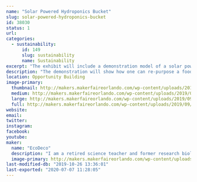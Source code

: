 ```yaml
---
name: "Solar Powered Hydroponics Bucket"
slug: solar-powered-hydroponics-bucket
id: 38030
status: 1
url: 
categories:
  - sustainability:
      id: 149
      slug: sustainability
      name: Sustainability
excerpt: "The exhibit will include a demonstration model of a solar powered hydroponics bucket system for growth of vegetable and herb plants. "
description: "The demonstration will show how one can re-purpose a food grade quality five gallon bucket to a hydroponics growth system. The system can be used as a set and forget hydroponic system, but with the addition of solar power more nutrient demanding crops, such as tomatoes and peppers can be grown more successfully. The system will be set up using Hydroton clay pebbles as the growth medium. A solar powered fountain pump powers a drip system that pumps nutrient solution over the plant roots. This solar powered hydroponic growth system can be reused multiple times and provide a means to grow vegetables in a relatively easy, cost effective and water conserving manner."
location: Opportunity Building
image-primary:
  thumbnail: http://makers.makerfaireorlando.com/wp-content/uploads/2019/09/Solar-Powered-Hydroponics-1-150x150.jpg
  medium: http://makers.makerfaireorlando.com/wp-content/uploads/2019/09/Solar-Powered-Hydroponics-1-300x169.jpg
  large: http://makers.makerfaireorlando.com/wp-content/uploads/2019/09/Solar-Powered-Hydroponics-1-1024x576.jpg
  full: http://makers.makerfaireorlando.com/wp-content/uploads/2019/09/Solar-Powered-Hydroponics-1.jpg
website: 
email: 
twitter: 
instagram: 
facebook: 
youtube: 
maker:
  name: "EcoDeco"
  description: "I am a retired science teacher and former research biologist. In my retirement, I have explored a number of interests, gardening being one of them. In 2013, I became a master gardener for Seminole county. I have been involved in a variety of projects and one of my favorites is \"set and forget\" hydroponics. With this interest and my passion for promoting recycling, I have put a different spin on the method in an attempt to make it visually appealing and practical for anyone to grow their own food. "
  image-primary: http://makers.makerfaireorlando.com/wp-content/uploads/2019/08/DSC_1348-683x1024.jpg
last-modified-db: "2019-10-26 13:36:01"
last-exported: "2020-07-07 11:28:05"
---
```


